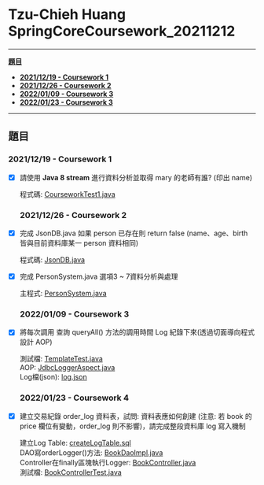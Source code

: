 # Tzu-Chieh Huang SpringCoreCoursework_20211212

---

[**題目**](#題目)

- [**2021/12/19 - Coursework 1**](#20211219---coursework-1)
- [**2021/12/26 - Coursework 2**](#20211226---coursework-2)
- [**2022/01/09 - Coursework 3**](#20220109---coursework-3)
- [**2022/01/23 - Coursework 3**](#20220123---coursework-4)


---

## 題目

### 2021/12/19 - Coursework 1

- [x] 請使用 **Java 8 stream** 進行資料分析並取得 mary 的老師有誰? (印出 name)

  程式碼: [CourseworkTest1.java](https://github.com/BazziHuang/SpringCoreCoursework_20211212/blob/main/src/test/java/pers/tzuchiehhuang/coursework/SpringCoreCoursework_20211212/coursework_1/CourseworkTest1.java)

  ### 2021/12/26 - Coursework 2

- [x] 完成 JsonDB.java 如果 person 已存在則 return false (name、age、birth 皆與目前資料庫某一 person 資料相同)

  程式碼: [JsonDB.java](https://github.com/BazziHuang/SpringCoreCoursework_20211212/blob/main/src/main/java/pers/tzuchiehhuang/coursework/SpringCoreCoursework_20211212/coursework_2/JsonDB.java)

- [x] 完成 PersonSystem.java 選項3 ~ 7資料分析與處理

  主程式: [PersonSystem.java](https://github.com/BazziHuang/SpringCoreCoursework_20211212/blob/main/src/main/java/pers/tzuchiehhuang/coursework/SpringCoreCoursework_20211212/coursework_2/PersonSystem.java)

  ### 2022/01/09 - Coursework 3

- [x] 將每次調用 查詢 queryAll() 方法的調用時間 Log 紀錄下來(透過切面導向程式設計 AOP)

  測試檔: [TemplateTest.java](https://github.com/BazziHuang/SpringCoreCoursework_20211212/blob/main/src/test/java/pers/tzuchiehhuang/coursework/SpringCoreCoursework_20211212/coursework_3/template/TemplateTest.java)  
  AOP: [JdbcLoggerAspect.java](https://github.com/BazziHuang/SpringCoreCoursework_20211212/blob/main/src/main/java/pers/tzuchiehhuang/coursework/SpringCoreCoursework_20211212/coursework_3/jdbc/logger/JdbcLoggerAspect.java)  
  Log檔(json): [log.json](https://github.com/BazziHuang/SpringCoreCoursework_20211212/blob/main/src/main/java/pers/tzuchiehhuang/coursework/SpringCoreCoursework_20211212/coursework_3/jdbc/logger/log.json)

  ### 2022/01/23 - Coursework 4

- [x] 建立交易紀錄 order_log 資料表，試問: 資料表應如何創建 (注意: 若 book 的 price 欄位有變動，order_log 則不影響)，請完成整段資料庫 log 寫入機制

  建立Log Table: [createLogTable.sql](https://github.com/BazziHuang/SpringCoreCoursework_20211212/blob/main/src/main/java/pers/tzuchiehhuang/coursework/SpringCoreCoursework_20211212/coursework_4/tx/sql/createLogTable.sql)  
  DAO寫orderLogger()方法: [BookDaoImpl.java](https://github.com/BazziHuang/SpringCoreCoursework_20211212/blob/main/src/main/java/pers/tzuchiehhuang/coursework/SpringCoreCoursework_20211212/coursework_4/tx/dao/BookDaoImpl.java)  
  Controller在finally區塊執行Logger: [BookController.java](https://github.com/BazziHuang/SpringCoreCoursework_20211212/blob/main/src/main/java/pers/tzuchiehhuang/coursework/SpringCoreCoursework_20211212/coursework_4/tx/controller/BookController.java)  
  測試檔: [BookControllerTest.java](https://github.com/BazziHuang/SpringCoreCoursework_20211212/blob/main/src/test/java/pers/tzuchiehhuang/coursework/SpringCoreCoursework_20211212/coursework_4/tx/controller/BookControllerTest.java)

  

